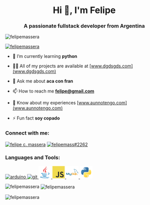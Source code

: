 <h1 align="center">Hi 👋, I'm Felipe</h1>
<h3 align="center">A passionate fullstack developer from Argentina</h3>

<p align="left"> <img src="https://komarev.com/ghpvc/?username=felipemassera&label=Profile%20views&color=0e75b6&style=flat" alt="felipemassera" /> </p>

<p align="left"> <a href="https://github.com/ryo-ma/github-profile-trophy"><img src="https://github-profile-trophy.vercel.app/?username=felipemassera" alt="felipemassera" /></a> </p>

- 🌱 I’m currently learning **python**

- 👨‍💻 All of my projects are available at [www.dgdsgds.com](www.dgdsgds.com)

- 💬 Ask me about **aca con fran**

- 📫 How to reach me **felipe@gmail.com**

- 📄 Know about my experiences [www.aunnotengo.com](www.aunnotengo.com)

- ⚡ Fun fact **soy copado**

<h3 align="left">Connect with me:</h3>
<p align="left">
<a href="https://linkedin.com/in/felipe c. massera" target="blank"><img align="center" src="https://raw.githubusercontent.com/rahuldkjain/github-profile-readme-generator/master/src/images/icons/Social/linked-in-alt.svg" alt="felipe c. massera" height="30" width="40" /></a>
<a href="https://discord.gg/felipemass#2262" target="blank"><img align="center" src="https://raw.githubusercontent.com/rahuldkjain/github-profile-readme-generator/master/src/images/icons/Social/discord.svg" alt="felipemass#2262" height="30" width="40" /></a>
</p>

<h3 align="left">Languages and Tools:</h3>
<p align="left"> <a href="https://www.arduino.cc/" target="_blank" rel="noreferrer"> <img src="https://cdn.worldvectorlogo.com/logos/arduino-1.svg" alt="arduino" width="40" height="40"/> </a> <a href="https://git-scm.com/" target="_blank" rel="noreferrer"> <img src="https://www.vectorlogo.zone/logos/git-scm/git-scm-icon.svg" alt="git" width="40" height="40"/> </a> <a href="https://www.java.com" target="_blank" rel="noreferrer"> <img src="https://raw.githubusercontent.com/devicons/devicon/master/icons/java/java-original.svg" alt="java" width="40" height="40"/> </a> <a href="https://developer.mozilla.org/en-US/docs/Web/JavaScript" target="_blank" rel="noreferrer"> <img src="https://raw.githubusercontent.com/devicons/devicon/master/icons/javascript/javascript-original.svg" alt="javascript" width="40" height="40"/> </a> <a href="https://www.mysql.com/" target="_blank" rel="noreferrer"> <img src="https://raw.githubusercontent.com/devicons/devicon/master/icons/mysql/mysql-original-wordmark.svg" alt="mysql" width="40" height="40"/> </a> <a href="https://www.python.org" target="_blank" rel="noreferrer"> <img src="https://raw.githubusercontent.com/devicons/devicon/master/icons/python/python-original.svg" alt="python" width="40" height="40"/> </a> </p>

<p><img align="left" src="https://github-readme-stats.vercel.app/api/top-langs?username=felipemassera&show_icons=true&locale=en&layout=compact" alt="felipemassera" /></p>

<p>&nbsp;<img align="center" src="https://github-readme-stats.vercel.app/api?username=felipemassera&show_icons=true&locale=en" alt="felipemassera" /></p>

<p><img align="center" src="https://github-readme-streak-stats.herokuapp.com/?user=felipemassera&theme=dark" alt="felipemassera" /></p>

